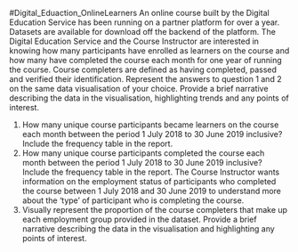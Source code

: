 #Digital_Eduaction_OnlineLearners
An online course built by the Digital Education Service has been running on a partner
platform for over a year. Datasets are available for download off the backend of the platform.
The Digital Education Service and the Course Instructor are interested in knowing how many
participants have enrolled as learners on the course and how many have completed the
course each month for one year of running the course. Course completers are defined as
having completed, passed and verified their identification.
Represent the answers to question 1 and 2 on the same data visualisation of your choice.
Provide a brief narrative describing the data in the visualisation, highlighting trends and any
points of interest.
1. How many unique course participants became learners on the course each month
between the period 1 July 2018 to 30 June 2019 inclusive? Include the frequency table
in the report.
2. How many unique course participants completed the course each month between the
period 1 July 2018 to 30 June 2019 inclusive? Include the frequency table in the
report.
The Course Instructor wants information on the employment status of participants who
completed the course between 1 July 2018 and 30 June 2019 to understand more about
the ‘type’ of participant who is completing the course.
3. Visually represent the proportion of the course completers that make up each
employment group provided in the dataset. Provide a brief narrative describing the data
in the visualisation and highlighting any points of interest.

